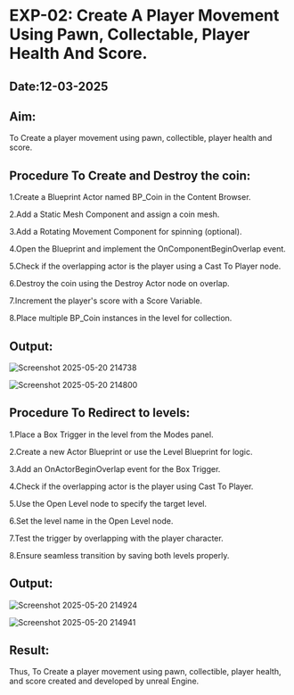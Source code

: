 # EXP-02: Create A Player Movement Using Pawn, Collectable, Player Health And Score.
## Date:12-03-2025
## Aim:
To Create a player movement using pawn, collectible, player health and score.

## Procedure To Create and Destroy the coin:
1.Create a Blueprint Actor named BP_Coin in the Content Browser.

2.Add a Static Mesh Component and assign a coin mesh.

3.Add a Rotating Movement Component for spinning (optional).

4.Open the Blueprint and implement the OnComponentBeginOverlap event.

5.Check if the overlapping actor is the player using a Cast To Player node.

6.Destroy the coin using the Destroy Actor node on overlap.

7.Increment the player's score with a Score Variable.

8.Place multiple BP_Coin instances in the level for collection.

## Output:

![Screenshot 2025-05-20 214738](https://github.com/user-attachments/assets/72c26771-9d12-4783-a5dd-15788ecb579b)

![Screenshot 2025-05-20 214800](https://github.com/user-attachments/assets/156f26c0-eea8-41e6-b0f1-05fc0fc1bfbb)


## Procedure To Redirect to levels:
1.Place a Box Trigger in the level from the Modes panel.

2.Create a new Actor Blueprint or use the Level Blueprint for logic.

3.Add an OnActorBeginOverlap event for the Box Trigger.

4.Check if the overlapping actor is the player using Cast To Player.

5.Use the Open Level node to specify the target level.

6.Set the level name in the Open Level node.

7.Test the trigger by overlapping with the player character.

8.Ensure seamless transition by saving both levels properly.

## Output:
![Screenshot 2025-05-20 214924](https://github.com/user-attachments/assets/a38371af-5e0f-4f36-be14-36abbff1e4b2)

![Screenshot 2025-05-20 214941](https://github.com/user-attachments/assets/654434d6-eff6-47c8-a45c-7e0788188364)


## Result:
Thus, To Create a player movement using pawn, collectible, player health, and score created and developed by unreal Engine.

